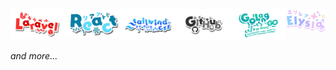 <div style="display:flex;">
  <a href="https://laravel.com"><img src="assets/LaravelTransparent.png" alt="react" width="150"></a>
  <a href="https://react.dev"><img src="assets/React.png" alt="react" width="150"></a>
  <a href="https://tailwindcss.com"><img src="assets/Tailwindcss.png" alt="react" width="150"></a>
  <a href="https://github.com"><img src="assets/GitHub.png" alt="react" width="150"></a>
  <a href="https://go.dev"><img src="assets/Golang.png" alt="react" width="150"></a>
  <a href="https://elysiajs.com"><img src="assets/elysia_v.webp" alt="react" width="110"></a>
</div>

_and more..._

